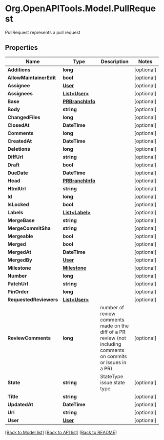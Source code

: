 # Org.OpenAPITools.Model.PullRequest
PullRequest represents a pull request

## Properties

Name | Type | Description | Notes
------------ | ------------- | ------------- | -------------
**Additions** | **long** |  | [optional] 
**AllowMaintainerEdit** | **bool** |  | [optional] 
**Assignee** | [**User**](User.md) |  | [optional] 
**Assignees** | [**List&lt;User&gt;**](User.md) |  | [optional] 
**Base** | [**PRBranchInfo**](PRBranchInfo.md) |  | [optional] 
**Body** | **string** |  | [optional] 
**ChangedFiles** | **long** |  | [optional] 
**ClosedAt** | **DateTime** |  | [optional] 
**Comments** | **long** |  | [optional] 
**CreatedAt** | **DateTime** |  | [optional] 
**Deletions** | **long** |  | [optional] 
**DiffUrl** | **string** |  | [optional] 
**Draft** | **bool** |  | [optional] 
**DueDate** | **DateTime** |  | [optional] 
**Head** | [**PRBranchInfo**](PRBranchInfo.md) |  | [optional] 
**HtmlUrl** | **string** |  | [optional] 
**Id** | **long** |  | [optional] 
**IsLocked** | **bool** |  | [optional] 
**Labels** | [**List&lt;Label&gt;**](Label.md) |  | [optional] 
**MergeBase** | **string** |  | [optional] 
**MergeCommitSha** | **string** |  | [optional] 
**Mergeable** | **bool** |  | [optional] 
**Merged** | **bool** |  | [optional] 
**MergedAt** | **DateTime** |  | [optional] 
**MergedBy** | [**User**](User.md) |  | [optional] 
**Milestone** | [**Milestone**](Milestone.md) |  | [optional] 
**Number** | **long** |  | [optional] 
**PatchUrl** | **string** |  | [optional] 
**PinOrder** | **long** |  | [optional] 
**RequestedReviewers** | [**List&lt;User&gt;**](User.md) |  | [optional] 
**ReviewComments** | **long** | number of review comments made on the diff of a PR review (not including comments on commits or issues in a PR) | [optional] 
**State** | **string** | StateType issue state type | [optional] 
**Title** | **string** |  | [optional] 
**UpdatedAt** | **DateTime** |  | [optional] 
**Url** | **string** |  | [optional] 
**User** | [**User**](User.md) |  | [optional] 

[[Back to Model list]](../README.md#documentation-for-models) [[Back to API list]](../README.md#documentation-for-api-endpoints) [[Back to README]](../README.md)


